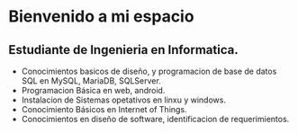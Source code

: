 # Bienvenido a mi espacio

## Estudiante de Ingenieria en Informatica.

- Conocimientos basicos de diseño, y programacion de base de datos SQL en MySQL, MariaDB, SQLServer.
- Programacion Básica en web, android.
- Instalacion de Sistemas opetativos en linxu y windows.
- Conocimiento Básicos en Internet of Things.
- Conocimientos en diseño de software, identificacion de requerimientos.

<!--
**Chepetozki/Chepetozki** is a ✨ _special_ ✨ repository because its `README.md` (this file) appears on your GitHub profile.

Here are some ideas to get you started:
- basados
- 🔭 I’m currently working on ...
- 🌱 I’m currently learning ...
- 👯 I’m looking to collaborate on ...
- 🤔 I’m looking for help with ...
- 💬 Ask me about ...
- 📫 How to reach me: ...
- 😄 Pronouns: ...
- ⚡ Fun fact: ...
-->
